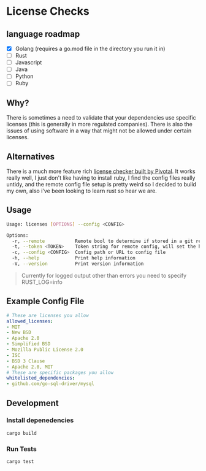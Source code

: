 # License Checks

## language roadmap

- [x] Golang (requires a go.mod file in the directory you run it in)
- [ ] Rust
- [ ] Javascript
- [ ] Java
- [ ] Python
- [ ] Ruby

## Why?

There is sometimes a need to validate that your dependencies use specific
licenses (this is generally in more regulated companies). There is also the
issues of using software in a way that might not be allowed under certain
licenses.

## Alternatives

There is a much more feature rich [license checker built by
Pivotal](https://github.com/pivotal/LicenseFinder). It works really well,
I just don't like having to install ruby, I find the config files
really untidy, and the remote config file setup is pretty weird so I decided to build my own, also i've been looking to learn rust so hear we are.

## Usage

```bash
Usage: licenses [OPTIONS] --config <CONFIG>

Options:
  -r, --remote           Remote bool to determine if stored in a git repo
  -t, --token <TOKEN>    Token string for remote config, will set the header Authorization: Bearer $token [default: ]
  -c, --config <CONFIG>  Config path or URL to config file
  -h, --help             Print help information
  -V, --version          Print version information
```
> Currently for logged output other than errors you need to specify RUST_LOG=info

## Example Config File

```yaml
# These are licenses you allow
allowed_licenses:
- MIT
- New BSD
- Apache 2.0
- Simplified BSD
- Mozilla Public License 2.0
- ISC
- BSD 3 Clause
- Apache 2.0, MIT
# These are specific packages you allow
whitelisted_dependencies:
- github.com/go-sql-driver/mysql
```

## Development

### Install depenedencies
```bash
cargo build
```

### Run Tests
```bash
cargo test
```
